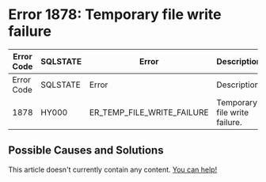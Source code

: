 
# Error 1878: Temporary file write failure


| Error Code | SQLSTATE | Error | Description |
| --- | --- | --- | --- |
| Error Code | SQLSTATE | Error | Description |
| 1878 | HY000 | ER_TEMP_FILE_WRITE_FAILURE | Temporary file write failure. |




## Possible Causes and Solutions


This article doesn't currently contain any content. [You can help!](/kb/en/writing-and-editing-knowledge-base-articles/)

